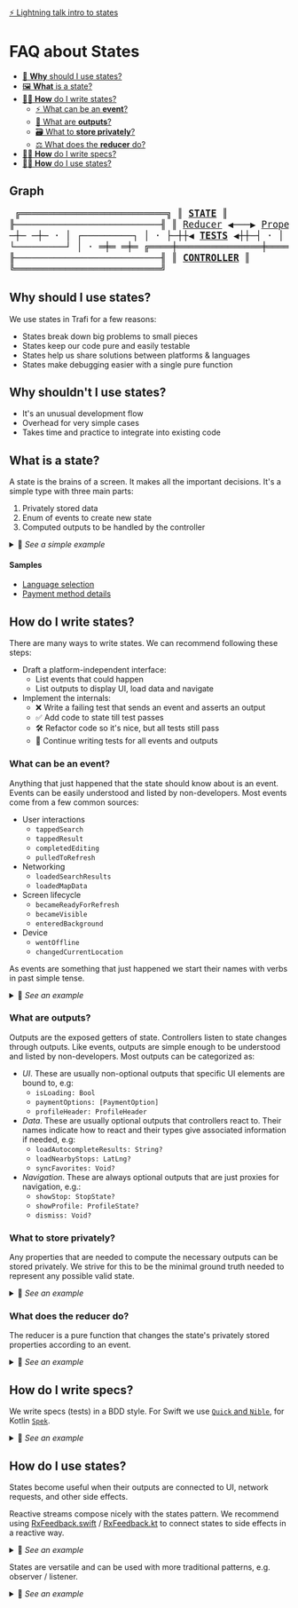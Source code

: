 [⚡️ Lightning talk intro to states](https://speakerdeck.com/justasm/correct-ui-logic-with-state-machines)

# FAQ about States

- [🤔 **Why** should I use states?](#why-should-i-use-states)
- [🖼 **What** is a state?](#what-is-a-state)
- [👨‍🎨 **How** do I write states?](#how-do-i-write-states)
  - [⚡️ What can be an **event**?](#what-can-be-an-event)
  - [📣 What are **outputs**?](#what-are-outputs)
  - [🗃 What to **store privately**?](#what-to-store-privately)
  - [⚖️ What does the **reducer** do?](#what-does-the-reducer-do)
- [👨‍🔬 **How** do I write specs?](#how-do-i-write-specs)
- [👨‍🔧 **How** do I use states?](#how-do-i-use-states)

## Graph

<big><pre>
╔══════════════════════════╗
║          [**STATE**](#how-do-i-write-states)           ║
╟──────────────────────────╢
║ [Reducer](#what-does-the-reducer-do) ◀───▶ [Properties](#what-to-store-privately) ║
║    ▲               │     ║
║    │               ▼     ║
║  [Events](#what-can-be-an-event)         [Outputs](#what-are-outputs)  ║
╚════╪═══════════════╪═════╝
·   ─┼─             ─┼─
·    │  ┌─────────┐  │
·    ├─┼┼◀ [**TESTS**](#how-do-i-write-specs) ◀┼┼─┤
·    │  └─────────┘  │
·   ═╪═             ═╪═
╔════╪═══════════════╪═════╗
║    └─◀ [Feedback ↻](#how-do-i-use-states) ◀┘     ║
╟──────────────────────────╢
║        [**CONTROLLER**](#how-do-i-use-states)        ║
╚══════════════════════════╝
</pre></big>

## Why should I use states?

We use states in Trafi for a few reasons:
- States break down big problems to small pieces
- States keep our code pure and easily testable
- States help us share solutions between platforms & languages
- States make debugging easier with a single pure function

## Why shouldn't I use states?
- It's an unusual development flow
- Overhead for very simple cases
- Takes time and practice to integrate into existing code

## What is a state?

A state is the brains of a screen. It makes all the important decisions. It's a simple type with three main parts:
1. Privately stored data
2. Enum of events to create new state
3. Computed outputs to be handled by the controller

<details>
<summary>🔎 <i>See a simple example</i></summary>

#### Swift
```swift
struct CoinState {

  // 1. Privately stored data
  private var isHeads: Bool = true
  
  // 2. Enum of events
  enum Event {
    case flipToHeads
    case flipToTails
  }
  // .. to create new state
  static func reduce(state: CoinState, event: Event) -> CoinState {
    switch event {
    case .flipToHeads: return CoinState(isHeads: true)
    case .flipToTails: return CoinState(isHeads: false)
    }
  }
  
  // 3. Computed outputs to be handled by the controller
  var coinSide: String {
    return isHeads ? "Heads" : "Tails"
  }
}
```

#### Kotlin
```kotlin

data class CoinState(
    // 1. Privately stored data
    private val isHeads: Boolean = true
)

// 2. Enum of events
sealed class Event {
    object FlipToHeads : Event()
    object FlipToTails : Event()
}

// .. to create new state
fun CoinState.reduce(event: Event) = when(event) {
    FlipToHeads -> copy(isHeads = true)
    FlipToTails -> copy(isHeads = false)
}
  
// 3. Computed outputs to be handled by the controller
val CoinState.coinSide: String get() {
    return isHeads ? "Heads" : "Tails"
}

```

</details>

#### Samples
- [Language selection](samples/language-selection)
- [Payment method details](samples/payment-method-details)

## How do I write states?
There are many ways to write states. We can recommend following these steps:
- Draft a platform-independent interface:
  - List events that could happen
  - List outputs to display UI, load data and navigate
- Implement the internals:
  - ❌ Write a failing test that sends an event and asserts an output
  - ✅ Add code to state till test passes
  - 🛠 Refactor code so it's nice, but all tests still pass
  - 🔁 Continue writing tests for all events and outputs

### What can be an event?
Anything that just happened that the state should know about is an event. Events can be easily understood and listed by non-developers. Most events come from a few common sources:
- User interactions
  - `tappedSearch`
  - `tappedResult`
  - `completedEditing`
  - `pulledToRefresh`
- Networking
  - `loadedSearchResults`
  - `loadedMapData`
- Screen lifecycle
  - `becameReadyForRefresh`
  - `becameVisible`
  - `enteredBackground`
- Device
  - `wentOffline`
  - `changedCurrentLocation`

As events are something that just happened we start their names with verbs in past simple tense.

<details>
<summary>🔎 <i>See an example</i></summary>
  
#### Swift
```swift
struct MyCommuteState {
  enum Event {
    case refetched(MyCommuteResponse)
    case wentOffline
    case loggedIn(Bool)
    case activatedTab(index: Int)
    case tappedFavorite(MyCommuteTrackStopFavorite)
    case tappedFeedback(MyCommuteUseCase, MyCommuteFeedbackRating)
    case completedFeedback(String)
  }
}
```

#### Kotlin
```kotlin
data class MyCommuteState(/**/)

sealed class Event {
    data class Refetched(val response: MyCommuteResponse) : Event()
    object WentOffline : Event()
    data class LoggedIn(val isLoggedIn: Boolean) : Event()
    data class ActivatedTab(val index: Int) : Event()
    data class TappedFavorite(val favorite: MyCommuteTrackStopFavorite) : Event()
    data class TappedFeedback(val feedback: Feedback) : Event()
    data class CompletedFeedback(val message: String) : Event()
}
```

</details>

### What are outputs?
Outputs are the exposed getters of state. Controllers listen to state changes through outputs. Like events, outputs are simple enough to be understood and listed by non-developers. Most outputs can be categorized as:
- _UI_. These are usually non-optional outputs that specific UI elements are bound to, e.g:
  - `isLoading: Bool`
  - `paymentOptions: [PaymentOption]`
  - `profileHeader: ProfileHeader`
- _Data_. These are usually optional outputs that controllers react to. Their names indicate how to react and their types give associated information if needed, e.g:
  - `loadAutocompleteResults: String?`
  - `loadNearbyStops: LatLng?`
  - `syncFavorites: Void?`
- _Navigation_. These are always optional outputs that are just proxies for navigation, e.g.:
  - `showStop: StopState?`
  - `showProfile: ProfileState?`
  - `dismiss: Void?`

### What to store privately?
Any properties that are needed to compute the necessary outputs can be stored privately. We strive for this to be the minimal ground truth needed to represent any possible valid state.

<details>
<summary>🔎 <i>See an example</i></summary>
  
#### Swift
```swift
struct PhoneVerificationState {
    private let phoneNumber: String
    private var waitBeforeRetrySeconds: Int
}
```

#### Kotlin
```kotlin
data class PhoneVerificationState(
    private val phoneNumber: String,
    private val waitBeforeRetrySeconds: Int
)
```

</details>

### What does the reducer do?
The reducer is a pure function that changes the state's privately stored properties according to an event.

<details>
<summary>🔎 <i>See an example</i></summary>
  
#### Swift
```swift
struct CoinState {
    private var isHeads: Bool = true

    static func reduce(_ state: CoinState, event: Event) -> CoinState {
        var result = state
        switch event {
        case .flipToHeads: result.isHeads = true
        case .flipToTails: result.isHeads = false
        }
        return result
    }
}
```

#### Kotlin
```kotlin
data class CoinState(private val isHeads: Boolean) {

    fun reduce(event: Event) = when(event) {
        FlipToHeads -> copy(isHeads = true)
        FlipToTails -> copy(isHeads = false)
    }
}
```

</details>


## How do I write specs?
We write specs (tests) in a BDD style. For Swift we use [`Quick` and `Nible`](https://github.com/Quick/Quick), for Kotlin [`Spek`](https://github.com/spekframework/spek).

<details>
<summary>🔎 <i>See an example</i></summary>
  
#### Swift
```swift
class MyCommuteSpec: QuickSpec {

    override func spec() {

        var state: MyCommuteState!
        beforeEach {
            state = .initial(response: .dummy, now: .h(10))
        }

        context("When offline") {

            it("Has no departues") {
                expect(state)
                    .after(.wentOffline)
                    .toTurn { $0.activeFavorites.flatMap { $0.departures }.isEmpty }
            }

            it("Has no disruptions") {
                expect(state)
                    .after(.wentOffline)
                    .toTurn { $0.activeFavorites.filter { $0.severity != .notAffected }.isEmpty }
            }
        }
    }
}
```

#### Kotlin
```kotlin
object NearbyStopsStateSpec : Spek({
    describe("Stops near me") {

        describe("when location is present") {
            var state = NearbyStopsState(hasLocation = true)
            beforeEach { state = NearbyStopsState(hasLocation = true) }

            describe("at start") {
                it("shows progress") { assertEquals(Ui.Progress, state.ui) }
                it("tries to load stops") { assertTrue(state.loadStops) }
            }
        }
    }
}
```

</details>


## How do I use states?
States become useful when their outputs are connected to UI, network requests, and other side effects.

Reactive streams compose nicely with the states pattern. We recommend using [RxFeedback.swift](https://github.com/NoTests/RxFeedback.swift) / [RxFeedback.kt](https://github.com/NoTests/RxFeedback.kt) to connect states to side effects in a reactive way.

<details>
<summary>🔎 <i>See an example</i></summary>
  
#### Swift
```swift
Driver.system(
        initialState: input,
        reduce: PhoneVerificationState.reduce,
        feedback: uiBindings() + dataBindings() + [produceOutput()])
    .drive()
    .disposed(by: rx_disposeBag)
```

</details>

States are versatile and can be used with more traditional patterns, e.g. observer / listener.

<details>
<summary>🔎 <i>See an example</i></summary>
  
#### Kotlin (Android)
```kotlin

private val machine = StateMachine(PhoneVerificationState("+00000000000"))

machine.subscribeWithAutoDispose(viewLifecycleOwner) { boundState, newState ->
    // do things with newState
}


// boring implementation below

typealias OnStateUpdate<T> = (boundState: T?, newState: T) -> Unit

interface StateListener<T : State<T, E>, in E> {
    fun onStateUpdated(oldState: T, newState: T)
}

interface State<out T : State<T, E>, in E> {
    fun reduce(event: E): T
}

class StateMachine<T : State<T, E>, E>(initial: T) {

    private val listeners = mutableListOf<StateListener<T, E>>()
    fun addListener(listener: StateListener<T, E>) = listeners.add(listener)
    fun removeListener(listener: StateListener<T, E>) = listeners.remove(listener)

    var state: T = initial
        private set(value) {
            val oldValue = field
            field = value
            listeners.forEach { it.onStateUpdated(oldValue, value) }
        }

    fun transition(event: E) {
        state = state.reduce(event)
    }

}

fun <T : State<T, E>, E> StateMachine<T, E>.subscribeWithAutoDispose(lifecycleOwner: LifecycleOwner,
                                                                     onUpdate: OnStateUpdate<T>) {

    val listener = object : StateListener<T, E> {
        override fun onStateUpdated(oldState: T, newState: T) = onUpdate(oldState, newState)
    }

    lifecycleOwner.lifecycle.addObserver(object : LifecycleObserver {
        // addObserver will call this if lifecycle is already in STARTED state
        @OnLifecycleEvent(Lifecycle.Event.ON_START)
        fun start() = addListener(listener)

        @OnLifecycleEvent(Lifecycle.Event.ON_STOP)
        fun stop() = removeListener(listener)
    })

    onUpdate(null, state)
}
```

</details>
